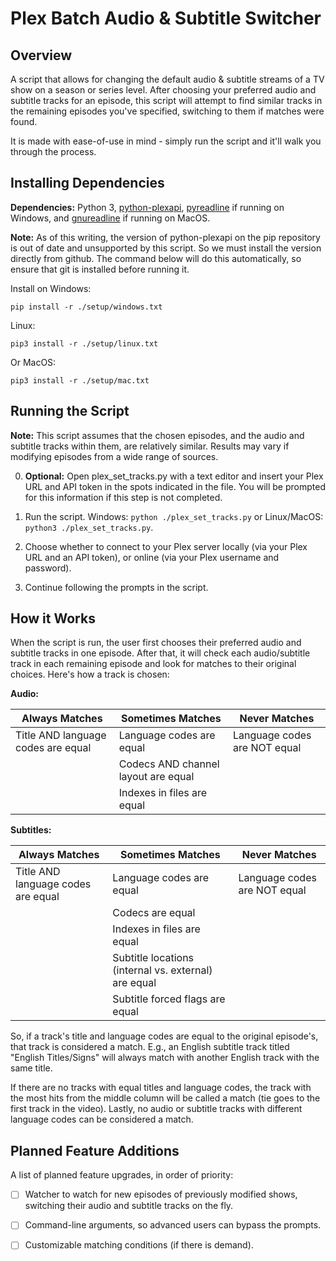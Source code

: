 Plex Batch Audio & Subtitle Switcher
====================================

Overview
--------
A script that allows for changing the default audio & subtitle streams of a TV show on a season or 
series level. After choosing your preferred audio and subtitle tracks for an episode, this script 
will attempt to find similar tracks in the remaining episodes you've specified, switching to them 
if matches were found.

It is made with ease-of-use in mind - simply run the script and it'll walk you through the process.

Installing Dependencies
-----------------------
**Dependencies:** Python 3, [python-plexapi](https://github.com/pkkid/python-plexapi), 
[pyreadline](https://github.com/pyreadline/pyreadline) if running on Windows, and
[gnureadline](https://pypi.org/project/gnureadline/) if running on MacOS.

**Note:** As of this writing, the version of python-plexapi on the pip repository is out of date 
and unsupported by this script. So we must install the version directly from github. The command
below will do this automatically, so ensure that git is installed before running it.

Install on Windows:

    pip install -r ./setup/windows.txt
    
Linux:

    pip3 install -r ./setup/linux.txt
    
Or MacOS:

    pip3 install -r ./setup/mac.txt

Running the Script
------------------
**Note:** This script assumes that the chosen episodes, and the audio and subtitle tracks within 
them, are relatively similar. Results may vary if modifying episodes from a wide range of sources.

0. **Optional:** Open plex_set_tracks.py with a text editor and insert your Plex URL and API token in 
the spots indicated in the file. You will be prompted for this information if this step is not 
completed.

1. Run the script.  Windows: ```python ./plex_set_tracks.py``` or Linux/MacOS: 
```python3 ./plex_set_tracks.py```.

2. Choose whether to connect to your Plex server locally (via your Plex URL and an API token), or 
online (via your Plex username and password).

3. Continue following the prompts in the script.

How it Works
------------
When the script is run, the user first chooses their preferred audio and subtitle tracks in one 
episode. After that, it will check each audio/subtitle track in each remaining episode and look for 
matches to their original choices.  Here's how a track is chosen:

**Audio:**

Always Matches | Sometimes Matches | Never Matches
-------------- | ----------------- | -------------
Title AND language codes are equal | Language codes are equal | Language codes are NOT equal
|| Codecs AND channel layout are equal ||
|| Indexes in files are equal ||

**Subtitles:**

Always Matches | Sometimes Matches | Never Matches
-------------- | ----------------- | -------------
Title AND language codes are equal | Language codes are equal | Language codes are NOT equal
|| Codecs are equal ||
|| Indexes in files are equal ||
|| Subtitle locations (internal vs. external) are equal ||
|| Subtitle forced flags are equal ||

So, if a track's title and language codes are equal to the original episode's, that track is 
considered a match. E.g., an English subtitle track titled "English Titles/Signs" will always match 
with another English track with the same title.

If there are no tracks with equal titles and language codes, the track with the most hits from the 
middle column will be called a match (tie goes to the first track in the video).  Lastly, no audio 
or subtitle tracks with different language codes can be considered a match.

Planned Feature Additions
-------------------------
A list of planned feature upgrades, in order of priority:

- [ ] Watcher to watch for new episodes of previously modified shows, switching their audio and 
subtitle tracks on the fly.

- [ ] Command-line arguments, so advanced users can bypass the prompts.

- [ ] Customizable matching conditions (if there is demand).
